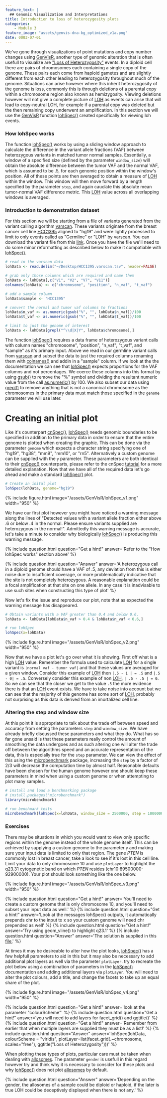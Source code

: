 ```yaml
---
feature_text: |
  ## Genomic Visualization and Interpretations
title: Introduction to loss of heterozygosity plots
categories:
    - Module 3
feature_image: "assets/genvis-dna-bg_optimized_v1a.png"
date: 0003-07-01
---
```


We've gone through visualizations of point mutations and copy number changes using [GenVisR](https://bioconductor.org/packages/release/bioc/html/GenVisR.html), another type of genomic alteration that is often usefull to visualize are ["Loss of Heterozygosity"](https://en.wikipedia.org/wiki/Loss_of_heterozygosity) events. In a diploid cell there are pairs of chromosomes each containing a single copy of the genome. These pairs each come from haploid gametes and are slightly different from each other leading to heterozygosity throughout much of the genome. Situations can arise however where this inherit heterozygosity of the genome is loss, commonly this is through deletions of a parental copy within a chromosome region also known as hemizygosity. Viewing deletions however will not give a complete picture of [LOH](https://en.wikipedia.org/wiki/Loss_of_heterozygosity) as events can arise that will lead to copy-neutral LOH, for example if a parental copy was deleted but the then remaining copy underwent an amplification. In this section we will use the [GenVisR](https://bioconductor.org/packages/release/bioc/html/GenVisR.html) function [lohSpec()](https://www.rdocumentation.org/packages/GenVisR/versions/1.0.4/topics/lohSpec) created specifically for viewing loh events.

### How lohSpec works
The function [lohSpec()](https://www.rdocumentation.org/packages/GenVisR/versions/1.0.4/topics/lohSpec) works by using a sliding window approach to calculate the difference in the variant allele fractions (VAF) between heterozygous variants in matched tumor normal samples. Essentially, a window of a specified size (defined by the parameter `window_size`) will obtain the absolute difference between the tumor VAF and the normal VAF, which is assumed to be .5, for each genomic position within the window's position. All of these points are then averaged to obtain a measure of [LOH](https://en.wikipedia.org/wiki/Loss_of_heterozygosity) within the window. This window will then move forward by a length specified by the parameter `step`, and again cauclate this absolute mean tumor-normal VAF difference metric. This [LOH](https://en.wikipedia.org/wiki/Loss_of_heterozygosity) value across all overlapping windows is averaged.

### Introduction to demonstration dataset
For this section we will be starting from a file of variants generated from the variant calling algorithm [varscan](http://varscan.sourceforge.net/). These variants originate from the breast cancer cell line [HCC1395](https://www.atcc.org/Products/All/CRL-2324.aspx) aligned to "hg19" and were lightly processed to limit to only events called as "Germline" or "LOH" by varscan. You can download the variant file from this [link](http://genomedata.org/gen-viz-workshop/GenVisR/HCC1395.varscan.tsv). Once you have the file we'll need to do some minor reformatting as described below to make it compatiable with [lohSpec()](https://www.rdocumentation.org/packages/GenVisR/versions/1.0.4/topics/lohSpec).

```R
# read in the varscan data
lohData <- read.delim("~/Desktop/HCC1395.varscan.tsv", header=FALSE)

# grab only those columns which are required and name them
lohData <- lohData[,c("V1", "V2", "V7", "V11")]
colnames(lohData) <- c("chromosome", "position", "n_vaf", "t_vaf")

# add a sample column
lohData$sample <- "HCC1395"

# convert the normal and tumor vaf columns to fractions
lohData$n_vaf <- as.numeric(gsub("%", "", lohData$n_vaf))/100
lohData$t_vaf <- as.numeric(gsub("%", "", lohData$t_vaf))/100

# limit to just the genome of interest
lohData <- lohData[grepl("^\\d|X|Y", lohData$chromosome),]
```

The function [lohSpec()](https://www.rdocumentation.org/packages/GenVisR/versions/1.0.4/topics/lohSpec) requires a data frame of heterozygous variant calls with column names "chromosome", "position", "n_vaf", "t_vaf", and "sample" as it's primary input. Above we read in our germline variant calls from [varscan](http://varscan.sourceforge.net/) and subset the data to just the required columns renaming them with [colnames()](https://www.rdocumentation.org/packages/base/versions/3.4.1/topics/row%2Bcolnames) and addin in a "sample" column. If we look at the the documentation we can see that [lohSpec()](https://www.rdocumentation.org/packages/GenVisR/versions/1.0.4/topics/lohSpec) expects proportions for the VAF columns and not percentages. We coerce these columns into this format by using [gsub()](https://www.rdocumentation.org/packages/base/versions/3.4.1/topics/grep) to remove the "%" symbol and dividing the resultant numeric value from the call [as.numeric()](https://www.rdocumentation.org/packages/base/versions/3.4.1/topics/numeric) by 100. We also subset our data using [grepl()]() to remove anything that is not a canonical chromosome as the chromosomes in the primary data must match those specified in the `genome` parameter we will use later.

# Creating an initial plot
Like it's counterpart [cnSpec()](https://www.rdocumentation.org/packages/GenVisR/versions/1.0.4/topics/cnSpec), [lohSpec()](https://www.rdocumentation.org/packages/GenVisR/versions/1.0.4/topics/lohSpec) needs genomic boundaries to be specified in addition to the primary data in order to ensure that the entire genome is plotted when creating the graphic. This can be done via the parameter `genome` which expects a character string specifying one of "hg19", "hg38", "mm9", "mm10", or "rn5". Alternatively a custom genome can be supplied with the `y` parameter. These parameters are both identical to their [cnSpec()](https://www.rdocumentation.org/packages/GenVisR/versions/1.0.4/topics/cnSpec) counterparts, please refer to the cnSpec [tutorial](http://genviz.org/module%203/0003/06/01/cnSpec_GenVisR/) for a more detailed explanation. Now that we have all of the required data let's go ahead and make a standard [lohSpec()](https://www.rdocumentation.org/packages/GenVisR/versions/1.0.4/topics/lohSpec) plot.

```R
# Create an inital plot
lohSpec(lohData, genome="hg19")
```

{% include figure.html image="/assets/GenVisR/lohSpec_v1.png" width="950" %}

We have our first plot however you might have noticed a warning message along the lines of "Detected values with a variant allele fraction either above .6 or below .4 in the normal. Please ensure variants supplied are heterozygous in the normal!". Admittedly this warning message is accurate, let's take a minute to consider why biologically [lohSpec()](https://www.rdocumentation.org/packages/GenVisR/versions/1.0.4/topics/lohSpec) is producing this warning message.

{% include question.html question="Get a hint!" answer='Refer to the "How lohSpec works" section above' %}

{% include question.html question="Answer" answer='A heterozygous call in a diploid genome should have a VAF of .5, any deviation from this is either noise due to insufficient coverage, or more problematically indicative that the site is not completely heterozygous. A reasonable explanation could be a focal amplification at that site on one allele. In any case it is inadvisable to use such sites when constructing this type of plot' %}

Now let's fix the issue and reproduce our plot, note that as expected the warning message has disappeared.

```R
# Obtain variants with a VAF greater than 0.4 and below 0.6.
lohData <- lohData[lohData$n_vaf > 0.4 & lohData$n_vaf < 0.6,]

# run lohSpec
lohSpec(x=lohData)
```

{% include figure.html image="/assets/GenVisR/lohSpec_v2.png" width="950" %}

Now that we have a plot let's go over what it is showing. First off what is a high [LOH](https://en.wikipedia.org/wiki/Loss_of_heterozygosity) value. Remember the formula used to calculate [LOH](https://en.wikipedia.org/wiki/Loss_of_heterozygosity) for a single variant is `|normal vaf - tumor vaf|` and that these values are averaged for a given window. Consider this example of [LOH](https://en.wikipedia.org/wiki/Loss_of_heterozygosity) then `|.5 - 1 | = .5` and `|.5 - 0| = .5`. Conversely consider this example of non [LOH](https://en.wikipedia.org/wiki/Loss_of_heterozygosity), `| .5 - .5 | = 0`. So we can see that the closer we get to the value `.5` the more evidence there is that an [LOH](https://en.wikipedia.org/wiki/Loss_of_heterozygosity) event exists. We have to take noise into account but we can see that the majority of this genome has some sort of [LOH](https://en.wikipedia.org/wiki/Loss_of_heterozygosity), probably not surprising as this data is derived from an imortalized cell line.

### Altering the step and window size
At this point it is appropriate to talk about the trade off between speed and accuracy from setting the parameters `step` and `window_size`. We have already briefly discussed these parameters and what they do. What has so far gone unsaid is that these parameters really control the amount of smoothing the data undergoes and as such altering one will alter the trade off between the algorithms speed and an accurate representation of the data, this is especially true for the `step` parameter. We can view the effect of this using the [microbenchmark]() package, increasing the `step` by a factor of 2/3 will decrease the computation time by almost half. Reasonable defaults have been chosen for the human genome however one should keep these parameters in mind when using a custom genome or when attempting to plot many samples.

```R
# install and load a benchmarking package
# install.packages("microbenchmark")
library(microbenchmark)

# run benchmark tests
microbenchmark(lohSpec(x=lohData, window_size = 2500000, step = 1000000), lohSpec(x=lohData, window_size = 2500000, step = 1500000), times = 5L)
```

### Exercises

There may be situations in which you would want to view only specific regions within the genome instead of the whole genome itself. This can be achieved by supplying a custom genome to the parameter `y` and making sure your input data is limited to only that region. The gene *PTEN* is commonly lost in breast cancer, take a look to see if it's lost in this cell line. Limit your data to only chromosome 10 and use `plotLayer` to highlight the q23.31 cytogenetic band on which *PTEN* resides (chr10:89500000-92900000). Your plot should look something like the one below.

{% include figure.html image="/assets/GenVisR/lohSpec_v3.png" width="950" %}

{% include question.html question="Get a hint!" answer='You\'ll need to create a custom genome that is only chromosome 10, and you\'ll need to subset your input data as well.' %}
{% include question.html question="Get a hint!" answer='Look at the messages lohSpec() outputs, it automatically prepends chr to the input to x so your custom genome will need chr prepended as well' %}
{% include question.html question="Get a hint!" answer='Try using geom_vline() to highlight q23.1' %}
{% include question.html question="Answer" answer='The solution is supplied in this <a href="http://genviz.org/assets/GenVisR/exercise1_lohSpec.R">file.</a>' %}

At times it may be desireable to alter how the plot looks, [lohSpec()](https://www.rdocumentation.org/packages/GenVisR/versions/1.0.4/topics/lohSpec) has a few helpfull parameters to aid in this but it may also be necessary to add additional plot layers as well via the parameter `plotLayer`. try to recreate the plot below using a combination of parameters in the [lohSpec()](https://www.rdocumentation.org/packages/GenVisR/versions/1.0.4/topics/lohSpec) documentation and adding additional layers via `plotLayer`. You will need to alter the plot colours, add a title, and change the facets to take up an equal share of the plot.

{% include figure.html image="/assets/GenVisR/lohSpec_v4.png" width="950" %}

{% include question.html question="Get a hint!" answer='look at the parameter "colourScheme"' %}
{% include question.html question="Get a hint!" answer='you will need to add layers for facet_grid() and ggtitle()' %}
{% include question.html question="Get a hint!" answer='Remember from earlier that when multiple layers are supplied they must be as a list!' %}
{% include question.html question="Answer" answer='lohSpec(lohData, colourScheme = "viridis", plotLayer=list(facet_grid(.~chromosome, scales="free"), ggtitle("Loss of Heterozygosity")))' %}

When plotting these types of plots, particular care must be taken when dealing with [allosomes](https://en.wikipedia.org/wiki/Allosome). The parameter `gender` is usefull in this regard however try and think why it is necessary to consider for these plots and why [lohSpec()](https://www.rdocumentation.org/packages/GenVisR/versions/1.0.4/topics/lohSpec) does not plot [allosomes](https://en.wikipedia.org/wiki/Allosome) by default.

{% include question.html question="Answer" answer='Depending on the gender, the allosomes of a sample could be diploid or haploid, if the later is true LOH could be deceptively displayed when there is not any.' %}
